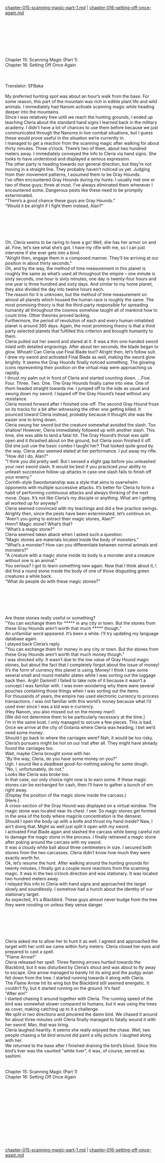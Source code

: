 [chapter-015-scanning-magic-part-1.md](./chapter-015-scanning-magic-part-1.md) | [chapter-016-setting-off-once-again.md](./chapter-016-setting-off-once-again.md) <br/>
<br/>
<br/>
<br/>
<br/>
<br/>
<br/>
<br/>
<br/>
Chapter 15: Scanning Magic (Part 1)<br/>
Chapter 16: Setting Off Once Again<br/>
<br/>
 <br/>
<br/>
 Translator: SFBaka <br/>
<br/>
My preferred hunting spot was about an hour’s walk from the base. For some reason, this part of the mountain was rich in edible plant life and wild animals. I immediately had Nanom activate scanning magic while heading deeper into the mountains.<br/>
Since I was relatively free until we reach the hunting grounds, I ended up teaching Cleria about the standard hand signs I learned back in the military academy. I didn’t have a lot of chances to use them before because we just communicated through the Nanoms in live combat situations, but I guess these would prove useful in the situation we’re currently in.<br/>
I managed to get a reaction from the scanning magic after walking for about thirty minutes. Three o’clock. There’s two of them, about two hundred meters away. I immediately conveyed the info to Cleria via hand signs. She looks to have understood and displayed a serious expression.<br/>
The other party is heading towards our general direction, but they’re not moving in a straight line. They probably haven’t noticed us yet. Judging from their movement patterns, I assumed them to be Gray Hounds.<br/>
I’ve often encountered Gray Hounds during my hunts. I usually met one or two of these guys; three at most. I’ve always eliminated them whenever I encountered some. Dangerous pests like these need to be promptly exterminated.<br/>
"There’s a good chance these guys are Gray Hounds."<br/>
"Would it be alright if I fight them instead, Alan?"<br/>
<br/>
<br/>
<br/>
<br/>
<br/>
<br/>
Oh, Cleria seems to be raring to have a go! Well, she has her armor on and all. Fine, let’s see what she’s got. I have my rifle with me, so I can just intervene if she ever gets into a bind.<br/>
"Alright then, engage them in a composed manner. They’ll be arriving at our position in about thirty seconds."<br/>
Oh, and by the way, the method of time measurement in this planet is roughly the same as what’s used all throughout the empire – one minute is sixty seconds, one hour is sixty minutes, one day is twenty-four hours and one year is three hundred and sixty days. And similar to my home planet, they also divided the day into twelve hours each.<br/>
The reason for it is unknown, but the method of time measurement on almost all planets which housed the human race is roughly the same. The most promising theory is that the third-party responsible for spreading humanity all throughout the cosmos somehow taught all of mankind how to count time. Other theories proved lacking.<br/>
Furthermore, the period of revolution of each and every human-inhabited planet is around 365 days. Again, the most promising theory is that a third party selected planets that fulfilled this criterion and brought humanity to them.<br/>
Cleria pulled out her sword and stared at it. It was a thin one-handed sword inlaid with detailed engravings. After about ten seconds, the blade began to glow. Whoah! Can Cleria use Final Blade too!? Alright then, let’s follow suit.<br/>
I drew my sword and activated Final Blade as well, making the sword glow brightly. It seems the Gray Hounds finally noticed something. The glowing icons representing their position on the virtual map were approaching us rapidly.<br/>
I thrust my palm out in front of Cleria and started counting down. …Five. Four. Three. Two. One. The Gray Hounds finally came into view. One of them headed straight towards me. I jumped off to the side as usual and swung down my sword. I lopped off the Gray Hound’s head without any resistance.<br/>
Cleria moved forward after I finished one-off. The second Gray Hound froze on its tracks for a bit after witnessing the other one getting killed. It pounced toward Cleria instead, probably because it thought she was the easier one to bring down.<br/>
Cleria swung her sword but the creature somewhat avoided the slash. Too shallow! However, Cleria immediately followed up with another slash. This time, she was able to land a fatal hit. The Gray Hound’s throat was split open and it thrashed about on the ground, but Cleria soon finished it off.<br/>
Did she just use the basic combo I taught her? That looked quite good by the way. Cleria also seemed elated at her performance. I put away my rifle.<br/>
"How did I do, Alan?"<br/>
"I think you did pretty well. But I sensed a slight gap before you unleashed your next sword slash. It would be best if you practiced your ability to unleash successive follow-up attacks in case one slash fails to finish off your enemy."<br/>
Corinth-style Swordsmanship was a style that aims to overwhelm opponents with multiple successive attacks. It’s better for Cleria to form a habit of performing continuous attacks and always thinking of the next move. Oops. It’s not like Cleria’s my disciple or anything. What am I getting all worked up for anyway?<br/>
Cleria seemed convinced with my teachings and did a few practice swings.<br/>
Alrighty then, since the pests have been exterminated, let’s continue on.<br/>
"Aren’t you going to extract their magic stones, Alan?"<br/>
Hmm? Magic stone? What’s that?<br/>
"What’s a magic stone?"<br/>
Cleria seemed taken aback when I asked such a question.<br/>
"Magic stones are materials located inside the body of monsters."<br/>
"What’s a monster? How can you differentiate between normal animals and monsters?"<br/>
"A creature with a magic stone inside its body is a monster and a creature without one is an animal."<br/>
You serious? I got to learn something new again. Now that I think about it, I did find a round stone inside the body of one of those disgusting green creatures a while back.<br/>
"What do people do with these magic stones?"<br/>
<br/>
<br/>
<br/>
<br/>
<br/>
<br/>
Are these stones really useful or something?<br/>
"You can exchange them for ***** in any city or town. But the stones from these Gray Hounds aren’t worth that much ***** though."<br/>
An unfamiliar word appeared. It’s been a while. I’ll try updating my language database again.<br/>
I played back Cleria’s reply.<br/>
"You can exchange them for money in any city or town. But the stones from these Gray Hounds aren’t worth that much money though."<br/>
I was shocked silly. It wasn’t due to the low value of Gray Hound magic stones, but about the fact that I completely forgot about the issue of money!<br/>
It’s the form of currency this planet is using. Money! I think I saw some several small and round metallic plates while I was sorting out the luggage back then. Argh! Dammit! I failed to take note of it because it wasn’t a concept I was familiar with. I was even wondering why there were several pouches containing those things when I was sorting out the items.<br/>
For thousands of years, the empire has used electronic currency to process transactions. I was not familiar with this world’s money because what I’d used ever since I was a kid was e-currency.<br/>
(Hey Nanom, you also missed out on the money man!)<br/>
[We did not determine them to be particularly necessary at the time.]<br/>
I’m in the same boat. I only managed to secure a few pieces. This is bad. Once we arrive at the city of Gotania where Cleria was heading, I bet we’d need some money.<br/>
Should I go back to where the carriages were? Nah, it would be too risky. Cleria’s pursuers might be hot on our trail after all. They might have already found the carriages too.<br/>
Wait, maybe Cleria brought some with her.<br/>
"By the way, Cleria, do you have some money on you?"<br/>
Ugh. I sound like a deadbeat good-for-nothing asking for some dough.<br/>
"No, I, unfortunately, do not."<br/>
Looks like Cleria was broke too.<br/>
In that case, our only choice right now is to earn some. If these magic stones can be exchanged for cash, then I’ll have to gather a bunch of em right away.<br/>
(Display the position of the magic stone inside the carcass.)<br/>
[Here.]<br/>
A cross-section of the Gray Hound was displayed on a virtual window. The magic stone was located near its chest. I see. So magic stones get formed in the area of the body where magicle concentration is the densest.<br/>
Should I open the body up with a knife and thrust my hand inside? Naw, I ain’t doing that. Might as well just split it open with my sword.<br/>
I activated Final Blade again and slashed the carcass while being careful not to damage the magic stone in the process. I finally retrieved a magic stone after poking around the carcass with my sword.<br/>
It was a cloudy white ball about three centimeters in size. I secured both stones from the two carcasses. Cleria didn’t know how much they were exactly worth for.<br/>
Ok, let’s resume the hunt. After walking around the hunting grounds for twenty minutes, I finally got a couple more reactions from the scanning magic. It was in the two o’clock direction and was stationary. It was located two hundred meters away.<br/>
I relayed this info to Cleria with hand signs and approached the target slowly and soundlessly. I somehow had a hunch about the identity of our stationary target.<br/>
As expected, it’s a Blackbird. These guys almost never budge from the tree they were roosting on unless they sense danger.<br/>
<br/>
<br/>
<br/>
<br/>
<br/>
<br/>
Cleria asked me to allow her to hunt it as well. I agreed and approached the target with her until we came within forty meters. Cleria closed her eyes and prepared to cast a spell.<br/>
"Flame Arrow!"<br/>
Cleria released her spell. Three flaming arrows hurtled towards the Blackbird, but it was disturbed by Cleria’s shout and was about to fly away to escape. One arrow managed to barely hit its wing and the pudgy avian fell down from the tree. I started running towards it along with Cleria.<br/>
The Flame Arrow hit its wing but the Blackbird still seemed energetic. It couldn’t fly, but it started running on the ground. It’s fast!<br/>
"After em!"<br/>
I started chasing it around together with Cleria. The running speed of the bird was somewhat slower compared to humans, but it was using the trees as cover, making catching up to it a challenge.<br/>
We split in two directions and pincered the damn bird. We chased it around for about three minutes until Cleria finally managed to fatally wound it with her sword. Man, that was tiring.<br/>
Cleria laughed heartily. It seems she really enjoyed the chase. Well, two people chasing a fat bird around did paint a silly picture. I laughed along with her.<br/>
We returned to the base after I finished draining the bird’s blood. Since this bird’s liver was the vaunted "white liver", it was, of course, served as sashimi.<br/>
<br/>
<br/>
Chapter 15: Scanning Magic (Part 1)<br/>
Chapter 16: Setting Off Once Again<br/>
<br/>
 <br/>
<br/>
<br/>
<br/>
<br/>
<br/>
<br/>
<br/>
<br/>
<br/>
<br/> <br/>
[chapter-015-scanning-magic-part-1.md](./chapter-015-scanning-magic-part-1.md) | [chapter-016-setting-off-once-again.md](./chapter-016-setting-off-once-again.md) <br/>
